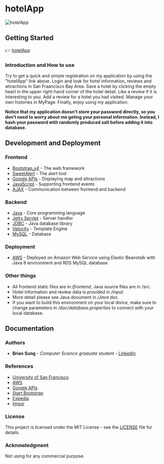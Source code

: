 # hotelApp

![hotelApp](https://i.imgur.com/BhSRHEz.jpg)

## Getting Started

:point_right: [hotelApp](http://hotelapp.us-east-2.elasticbeanstalk.com/index)

### Introduction and How to use

Try to get a quick and simple registration on my application by using the "hotelApp" link above. Login and look for hotel information, reviews and attractions in San Fraancisco Bay Area. Save a hotel by clicking the empty heart in the upper right-hand corner of the hotel detail. Like a review if it is interesting to you. Add a review for a hotel you had visited. Manage your own histories in MyPage. Finally, enjoy using my application.

**Notice that my application doesn't store your password directly, so you don't need to worry about me geting your personal information. Instead, I hash your password with randomly produced salt before adding it into database.**

## Development and Deployment

### Frontend

* [Bootstrap_v4](https://getbootstrap.com/) - The web framework
* [SweetAlert](https://lipis.github.io/bootstrap-sweetalert/) - The alert tool
* [Google APIs](https://developers.google.com/maps/) - Displaying map and attractions
* [JavaScript](https://www.javascript.com/) - Supporting frontend events
* [AJAX](https://www.w3schools.com/xml/ajax_intro.asp) - Communication between frontend and backend

### Backend

* [Java](https://www.oracle.com/java/index.html) - Core programming language
* [Jetty Servlet](http://www.eclipse.org/jetty/) - Server handler
* [JDBC](http://www.oracle.com/technetwork/java/javase/jdbc/index.html) - Java database library
* [Velocity](http://velocity.apache.org/) - Template Engine
* [MySQL](https://www.mysql.com/) - Database

### Deployment

* [AWS](https://aws.amazon.com/) - Deployed on Amazon Web Service using Elastic Beanstalk with Java 8 environment and RDS MySQL database

### Other things

* All frontend static files are in */frontend*, Java source files are in */src*.
* Hotel information and review data is provided in */input*.
* More detail please see Java document in */Java doc*.
* If you want to build this environment on your local divice, make sure to change parameters in */doc/database.properties* to connect with your local database.

## Documentation

### Authors

* **Brian Sung** - *Computer Science graduate student* - [LinkedIn](https://www.linkedin.com/in/brianisadog/)

### References
* [University of San Francisco](https://www.usfca.edu/)
* [AWS](https://aws.amazon.com/)
* [Google APIs](https://developers.google.com/maps/)
* [Start Bootstrap](https://startbootstrap.com/)
* [Expedia](https://www.expedia.com/Activities)
* [Imgur](https://imgur.com/)

### License

This project is licensed under the MIT License - see the [LICENSE](LICENSE) file for details.

### Acknowledgment

Not using for any commercial purpose. 